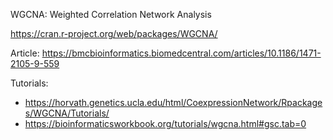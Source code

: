 
WGCNA: Weighted Correlation Network Analysis

https://cran.r-project.org/web/packages/WGCNA/

Article: 
https://bmcbioinformatics.biomedcentral.com/articles/10.1186/1471-2105-9-559

Tutorials:

- https://horvath.genetics.ucla.edu/html/CoexpressionNetwork/Rpackages/WGCNA/Tutorials/
- https://bioinformaticsworkbook.org/tutorials/wgcna.html#gsc.tab=0


